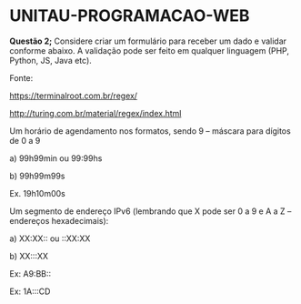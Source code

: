 # UNITAU-PROGRAMACAO-WEB
 
**Questão 2;**
Considere criar um formulário para receber um dado e validar conforme abaixo. A validação pode ser feito em qualquer linguagem (PHP, Python, JS, Java etc).  

Fonte: 

https://terminalroot.com.br/regex/ 

http://turing.com.br/material/regex/index.html 

Um horário de agendamento nos formatos, sendo 9 – máscara para dígitos de 0 a 9 

a) 99h99min ou 99:99hs 

b) 99h99m99s 

Ex. 19h10m00s 

Um segmento de endereço IPv6 (lembrando que X pode ser 0 a 9 e A a Z – endereços hexadecimais):  

a) XX:XX:: ou ::XX:XX 

b) XX:::XX 

Ex: A9:BB::  

Ex: 1A:::CD 

